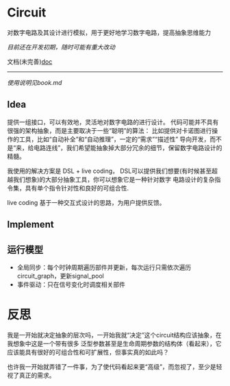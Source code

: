 # Circuit
对数字电路及其设计进行模拟，用于更好地学习数字电路，提高抽象思维能力

*目前还在开发初期，随时可能有重大改动*

文档(未完善)[doc](https://docs.rs/digicir/latest/digicir/)

---

*使用说明见book.md*

## Idea
提供一组接口，可以有效地，灵活地对数字电路的进行设计。
代码可能并不具有很强的架构抽象，而是主要取决于一些“聪明”的算法：
比如提供对卡诺图进行操作的工具，比如“自动补全”和“自动推理”，一定的“需求”“描述性”
导向开发，而不是“来，给电路连线”，我们希望能抽象掉大部分冗余的细节，保留数字电路设计的精髓。

我使用的解决方案是 DSL + live coding，
DSL可以提供我们想要(有时候甚至超越我们想象)的大部分抽象工具，你可以想象它是一种针对数字
电路设计的复杂指令集，具有单个指令针对性和良好的可组合性.

live coding 基于一种交互式设计的思路，为用户提供反馈。

## Implement


## 运行模型
* 全局同步：每个时钟周期遍历部件并更新，每次运行只需依次遍历circuit_graph，更新signal_pool  
* 事件驱动：只在信号变化时调度相关部件

# 反思
我是一开始就决定抽象的层次吗，一开始我就“决定”这个circuit结构应该抽象，在我想象中这是一个带有很多
泛型参数甚至是生命周期参数的结构体（看起来），它应该能具有很好的可组合性和可扩展性，但事实真的如此吗？

也许我一开始就弄错了一件事，为了使代码看起来更“高级”，而忽视了，至少是轻视了真正的需求。

